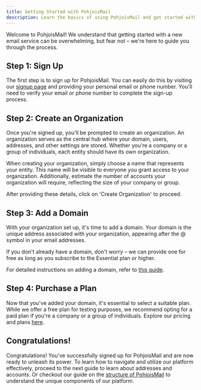 ```yaml
---
title: Getting Started with PohjoisMail
description: Learn the basics of using PohjoisMail and get started with ease.
---
```


Welcome to PohjoisMail! We understand that getting started with a new email service can be overwhelming, but fear not – we're here to guide you through the process.

## Step 1: Sign Up

The first step is to sign up for PohjoisMail. You can easily do this by visiting our [signup page](/signup) and providing your personal email or phone number. You'll need to verify your email or phone number to complete the sign-up process.

## Step 2: Create an Organization

Once you're signed up, you'll be prompted to create an organization. An organization serves as the central hub where your domain, users, addresses, and other settings are stored. Whether you're a company or a group of individuals, each entity should have its own organization.

When creating your organization, simply choose a name that represents your entity. This name will be visible to everyone you grant access to your organization. Additionally, estimate the number of accounts your organization will require, reflecting the size of your company or group.

After providing these details, click on 'Create Organization' to proceed.

## Step 3: Add a Domain

With your organization set up, it's time to add a domain. Your domain is the unique address associated with your organization, appearing after the @ symbol in your email addresses.

If you don't already have a domain, don't worry – we can provide one for free as long as you subscribe to the Essential plan or higher.

For detailed instructions on adding a domain, refer to [this guide](/guides/adding-a-domain).

## Step 4: Purchase a Plan

Now that you've added your domain, it's essential to select a suitable plan. While we offer a free plan for testing purposes, we recommend opting for a paid plan if you're a company or a group of individuals. Explore our pricing and plans [here](/pricing).

## Congratulations!

Congratulations! You've successfully signed up for PohjoisMail and are now ready to unleash its power. To learn how to navigate and utilize our platform effectively, proceed to the next guide to learn about addresses and accounts. Or checkout our guide on the [structure of PohjoisMail](/guides/structure) to understand the unique components of our platform.